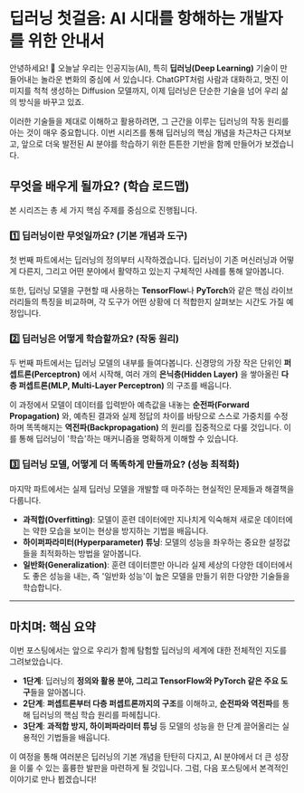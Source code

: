 # 딥러닝 첫걸음: AI 시대를 항해하는 개발자를 위한 안내서

안녕하세요! 👋 오늘날 우리는 인공지능(AI), 특히 **딥러닝(Deep Learning)** 기술이 만들어내는 놀라운 변화의 중심에 서 있습니다. ChatGPT처럼 사람과 대화하고, 멋진 이미지를 척척 생성하는 Diffusion 모델까지, 이제 딥러닝은 단순한 기술을 넘어 우리 삶의 방식을 바꾸고 있죠.

이러한 기술들을 제대로 이해하고 활용하려면, 그 근간을 이루는 딥러닝의 작동 원리를 아는 것이 매우 중요합니다. 이번 시리즈를 통해 딥러닝의 핵심 개념을 차근차근 다져보고, 앞으로 더욱 발전된 AI 분야를 학습하기 위한 튼튼한 기반을 함께 만들어가 보겠습니다.

## 무엇을 배우게 될까요? (학습 로드맵)

본 시리즈는 총 세 가지 핵심 주제를 중심으로 진행됩니다.

### 1️⃣ 딥러닝이란 무엇일까요? (기본 개념과 도구)

첫 번째 파트에서는 딥러닝의 정의부터 시작하겠습니다. 딥러닝이 기존 머신러닝과 어떻게 다른지, 그리고 어떤 분야에서 활약하고 있는지 구체적인 사례를 통해 알아봅니다.

또한, 딥러닝 모델을 구현할 때 사용하는 **TensorFlow**나 **PyTorch**와 같은 핵심 라이브러리들의 특징을 비교하며, 각 도구가 어떤 상황에 더 적합한지 살펴보는 시간도 가질 예정입니다.

### 2️⃣ 딥러닝은 어떻게 학습할까요? (작동 원리)

두 번째 파트에서는 딥러닝 모델의 내부를 들여다봅니다. 신경망의 가장 작은 단위인 **퍼셉트론(Perceptron)** 에서 시작해, 여러 개의 **은닉층(Hidden Layer)** 을 쌓아올린 **다층 퍼셉트론(MLP, Multi-Layer Perceptron)** 의 구조를 배웁니다.

이 과정에서 모델이 데이터를 입력받아 예측값을 내놓는 **순전파(Forward Propagation)** 와, 예측된 결과와 실제 정답의 차이를 바탕으로 스스로 가중치를 수정하며 똑똑해지는 **역전파(Backpropagation)** 의 원리를 집중적으로 다룰 것입니다. 이를 통해 딥러닝이 '학습'하는 매커니즘을 명확하게 이해할 수 있습니다.

### 3️⃣ 딥러닝 모델, 어떻게 더 똑똑하게 만들까요? (성능 최적화)

마지막 파트에서는 실제 딥러닝 모델을 개발할 때 마주하는 현실적인 문제들과 해결책을 다룹니다.

- **과적합(Overfitting)**: 모델이 훈련 데이터에만 지나치게 익숙해져 새로운 데이터에는 약한 모습을 보이는 현상을 방지하는 기법을 배웁니다.
- **하이퍼파라미터(Hyperparameter) 튜닝**: 모델의 성능을 좌우하는 중요한 설정값들을 최적화하는 방법을 알아봅니다.
- **일반화(Generalization)**: 훈련 데이터뿐만 아니라 실제 세상의 다양한 데이터에서도 좋은 성능을 내는, 즉 '일반화 성능'이 높은 모델을 만들기 위한 다양한 기술들을 학습합니다.

---

## 마치며: 핵심 요약

이번 포스팅에서는 앞으로 우리가 함께 탐험할 딥러닝의 세계에 대한 전체적인 지도를 그려보았습니다.

- **1단계**: 딥러닝의 **정의와 활용 분야, 그리고 TensorFlow와 PyTorch 같은 주요 도구**들을 알아봅니다.
- **2단계**: **퍼셉트론부터 다층 퍼셉트론까지의 구조**를 이해하고, **순전파와 역전파**를 통해 딥러닝의 핵심 학습 원리를 파헤칩니다.
- **3단계**: **과적합 방지, 하이퍼파라미터 튜닝** 등 모델의 성능을 한 단계 끌어올리는 실용적인 기법들을 배웁니다.

이 여정을 통해 여러분은 딥러닝의 기본 개념을 탄탄히 다지고, AI 분야에서 더 큰 성장을 이룰 수 있는 훌륭한 발판을 마련하게 될 것입니다. 그럼, 다음 포스팅에서 본격적인 이야기로 만나 뵙겠습니다!
